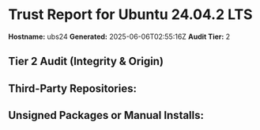 # Trust Report for Ubuntu 24.04.2 LTS
**Hostname:** ubs24
**Generated:** 2025-06-06T02:55:16Z
**Audit Tier:** 2

## Tier 2 Audit (Integrity & Origin)
**Third-Party Repositories:**
- 

**Unsigned Packages or Manual Installs:**
- 
